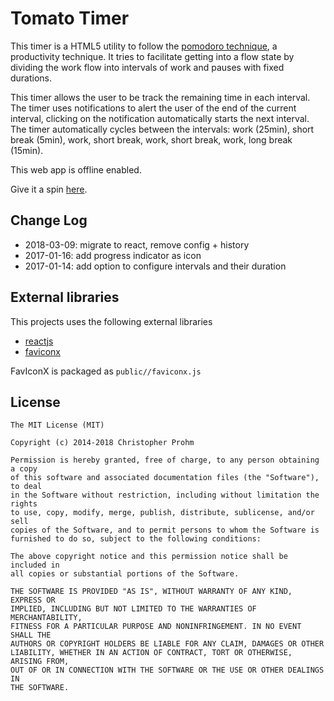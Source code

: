 # Tomato Timer

This timer is a HTML5 utility to follow the [pomodoro technique](https://en.wikipedia.org/wiki/Pomodoro_Technique), a productivity technique.
It tries to facilitate getting into a flow state by dividing the work flow
into intervals of work and pauses with fixed durations.

This timer allows the user to be track the remaining time in each interval.
The timer uses notifications to alert the user of the end of the
current interval, clicking on the notification automatically starts the next
interval.
The timer automatically cycles between the intervals: work (25min), short 
break (5min), work, short break, work, short break, work, long break (15min).

This web app is offline enabled.

Give it a spin [here](http://chmp.github.io/TomatoTimer/).

## Change Log

- 2018-03-09: migrate to react, remove config + history
- 2017-01-16: add progress indicator as icon
- 2017-01-14: add option to configure intervals and their duration

## External libraries

This projects uses the following external libraries

- [reactjs](https://reactjs.org/)
- [faviconx](https://github.com/nicolasbize/faviconx)

FavIconX is packaged as `public//faviconx.js`

## License

    The MIT License (MIT)

    Copyright (c) 2014-2018 Christopher Prohm

    Permission is hereby granted, free of charge, to any person obtaining a copy
    of this software and associated documentation files (the "Software"), to deal
    in the Software without restriction, including without limitation the rights
    to use, copy, modify, merge, publish, distribute, sublicense, and/or sell
    copies of the Software, and to permit persons to whom the Software is
    furnished to do so, subject to the following conditions:

    The above copyright notice and this permission notice shall be included in
    all copies or substantial portions of the Software.

    THE SOFTWARE IS PROVIDED "AS IS", WITHOUT WARRANTY OF ANY KIND, EXPRESS OR
    IMPLIED, INCLUDING BUT NOT LIMITED TO THE WARRANTIES OF MERCHANTABILITY,
    FITNESS FOR A PARTICULAR PURPOSE AND NONINFRINGEMENT. IN NO EVENT SHALL THE
    AUTHORS OR COPYRIGHT HOLDERS BE LIABLE FOR ANY CLAIM, DAMAGES OR OTHER
    LIABILITY, WHETHER IN AN ACTION OF CONTRACT, TORT OR OTHERWISE, ARISING FROM,
    OUT OF OR IN CONNECTION WITH THE SOFTWARE OR THE USE OR OTHER DEALINGS IN
    THE SOFTWARE.


